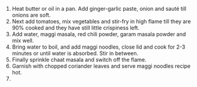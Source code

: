 1) Heat butter or oil in a pan. Add ginger-garlic paste, onion and sauté till onions are soft.
2) Next add tomatoes, mix vegetables and stir-fry in high flame till they are 90% cooked and they have still little crispiness left.
3) Add water, maggi masala, red chili powder, garam masala powder and mix well.
4) Bring water to boil, and add maggi noodles, close lid and cook for 2-3 minutes or until water is absorbed. Stir in between.
5) Finally sprinkle chaat masala and switch off the flame.
6) Garnish with chopped coriander leaves and serve maggi noodles recipe hot.
7) 